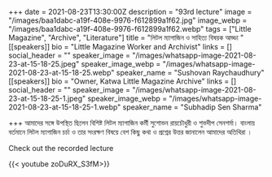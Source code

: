 +++
date = 2021-08-23T13:30:00Z
description = "93rd lecture"
image = "/images/baa1dabc-a19f-408e-9976-f612899a1f62.jpg"
image_webp = "/images/baa1dabc-a19f-408e-9976-f612899a1f62.webp"
tags = ["Little Magazine", "Archive", "Literature"]
title = "লিটল ম্যাগাজিন ও সাহিত্য বিষয়ক আড্ডা "
[[speakers]]
bio = "Little Magazine Worker and Archivist"
links = []
social_header = ""
speaker_image = "/images/whatsapp-image-2021-08-23-at-15-18-25.jpeg"
speaker_image_webp = "/images/whatsapp-image-2021-08-23-at-15-18-25.webp"
speaker_name = "Sushovan Raychaudhury"
[[speakers]]
bio = "Owner, Katwa Little Magazine Archive"
links = []
social_header = ""
speaker_image = "/images/whatsapp-image-2021-08-23-at-15-18-25-1.jpeg"
speaker_image_webp = "/images/whatsapp-image-2021-08-23-at-15-18-25-1.webp"
speaker_name = "Subhadip Sen Sharma"

+++
আমাদের সঙ্গে উপস্থিত ছিলেন বিশিষ্ট লিটল ম্যাগাজিন কর্মী সুশোভন রায়চৌধুরী ও শুভদীপ সেনশর্মা। বাংলায় বর্তমানে লিটল ম্যাগাজিন  চর্চা ও তার সংরক্ষণ বিষয়ে বেশ কিছু কথা ও প্রশ্নের উত্তর জানালেন আমাদের অতিথিরা । 

 

Check out the recorded lecture

{{< youtube zoDuRX_S3fM>}}